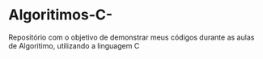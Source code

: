 # Algoritimos-C-
Repositório com o objetivo de demonstrar meus códigos durante as aulas de Algoritimo, utilizando a linguagem C
